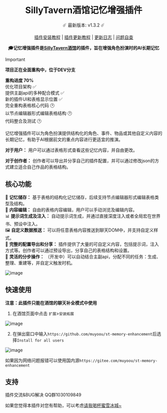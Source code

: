 <div align="center">
<h1>SillyTavern酒馆记忆增强插件</h1>

☄️ 最新版本: v1.3.2 ☄️

[插件安装教程](https://muyoo.com.cn/2025/01/26/SillyTavern%E9%85%92%E9%A6%86%E8%AE%B0%E5%BF%86%E5%A2%9E%E5%BC%BA%E6%8F%92%E4%BB%B6%E5%AE%89%E8%A3%85/) | [插件更新教程](https://muyoo.com.cn/2025/01/30/SillyTavern%E9%85%92%E9%A6%86%E8%AE%B0%E5%BF%86%E5%A2%9E%E5%BC%BA%E6%8F%92%E4%BB%B6%E6%9B%B4%E6%96%B0/) | [更新日志](https://muyoo.com.cn/2025/01/27/SillyTavern%E9%85%92%E9%A6%86%E8%AE%B0%E5%BF%86%E5%A2%9E%E5%BC%BA%E6%8F%92%E4%BB%B6%E6%9B%B4%E6%96%B0%E6%97%A5%E5%BF%97/) | [问题自查](https://muyoo.com.cn/2025/02/09/SillyTavern%E9%85%92%E9%A6%86%E8%AE%B0%E5%BF%86%E5%A2%9E%E5%BC%BA%E6%8F%92%E4%BB%B6%E9%97%AE%E9%A2%98%E8%87%AA%E6%9F%A5/)

**🎓记忆增强插件是[SillyTavern酒馆](https://github.com/SillyTavern/SillyTavern)的插件，旨在增强角色扮演时的AI长期记忆**


</div>

> [!IMPORTANT]
> **项目正在全面重构中，位于DEV分支**
>
> **重构进度 70%**  
> 优化项目架构 ✅  
> 提供主副api的多种配合模式 ✅  
> 新的插件UI和表格显示位置 ✅  
> 完全重构表格核心代码 🕑  
> 以节点编辑器形式编辑表格结构 🕑  
> 代码整合及测试 🕑

记忆增强插件可以为角色扮演提供结构化的角色、事件、物品或其他自定义内容的长期记忆，有助于AI根据前文的重点内容进行更适宜的推演。

**对于用户：** 用户可以通过表格形式查看这些记忆内容，并自由更改。

**对于创作者：** 创作者可以导出并分享自己的插件配置，并可以通过修改json的方式建立适合自己作品的表格结构。

## 核心功能

📅 **记忆储存：** 基于表格的结构化记忆储存，后续支持节点编辑器形式编辑表格类型及结构。  
📝 **内容编辑：** 自由的表格内容编辑，用户可以手动浏览及编辑内容。    
📊 **提示词生成及注入：** 自动提示词生成，并通过直接深度注入或者全局宏在世界书、预设中注入。  
🖼️ **自定义数据推送：** 可以将任意表格内容推送到聊天DOM中，并支持自定义样式。  
🚢 **完整的配置导出和分享：** 插件提供了大量的可自定义内容，包括提示词，注入方式等。创作者可以通过预设导出，分享自己的表格结构和设置。  
🚀 **灵活的分步操作：** （开发中）可以自动结合主副api，分配不同的任务：生成、整理、重建等，并自定义触发时机。  

![image](https://github.com/user-attachments/assets/36997237-2c72-46b5-a8df-f5af3fa42171)

## 快速使用

**注意：此插件只能在酒馆的聊天补全模式中使用**

1. 在酒馆页面中点击 `扩展`>`安装拓展`
   
![image](https://github.com/user-attachments/assets/67904e14-dc8d-4d7c-a188-d24253b72621)

2. 在弹出窗口中输入`https://github.com/muyoou/st-memory-enhancement`后选择`Install for all users`  

![image](https://github.com/user-attachments/assets/9f39015f-63bb-4741-bb7f-740c02f1de17)

如果因为网络问题报错可以使用国内源`https://gitee.com/muyoou/st-memory-enhancement`

## 支持

插件交流&BUG解决 QQ群1030109849

如果您觉得本插件对您有帮助，可以考虑[请我喝杯蜜雪冰城~](https://muyoo.com.cn/2025/02/10/%E8%B5%9E%E5%8A%A9%E9%A1%B5%E9%9D%A2/)
